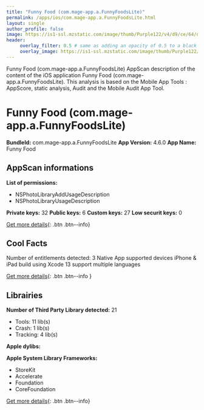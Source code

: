 ```yaml
---
title: "Funny Food (com.mage-app.a.FunnyFoodsLite)"
permalink: /apps/ios/com.mage-app.a.FunnyFoodsLite.html
layout: single
author_profile: false
image: https://is1-ssl.mzstatic.com/image/thumb/Purple122/v4/d9/ce/64/d9ce64aa-bd8b-f7b4-f17d-137b3beedb76/AppIcon-0-0-1x_U007emarketing-0-0-0-7-0-0-sRGB-0-0-0-GLES2_U002c0-512MB-85-220-0-0.png/512x512bb.jpg
header: 
     overlay_filter: 0.5 # same as adding an opacity of 0.5 to a black background
     overlay_image: https://is1-ssl.mzstatic.com/image/thumb/Purple122/v4/d9/ce/64/d9ce64aa-bd8b-f7b4-f17d-137b3beedb76/AppIcon-0-0-1x_U007emarketing-0-0-0-7-0-0-sRGB-0-0-0-GLES2_U002c0-512MB-85-220-0-0.png/512x512bb.jpg
---
```

Funny Food (com.mage-app.a.FunnyFoodsLite) AppScan description of the content of the iOS application Funny Food (com.mage-app.a.FunnyFoodsLite). This analysis is based on the Mobile App Tools : AppScore, static analysis, Audit and the Mobile Audit App Tool.

# Funny Food (com.mage-app.a.FunnyFoodsLite)

**BundleId:** com.mage-app.a.FunnyFoodsLite
**App Version:** 4.6.0
**App Name:** Funny Food


## AppScan informations 

**List of permissions:** 
- NSPhotoLibraryAddUsageDescription
- NSPhotoLibraryUsageDescription
  
  
**Private keys:** 32
**Public keys:** 6
**Custom keys:** 27
**Low securit keys:** 0
  
[Get more details](/pricing.html){: .btn .btn--info}

## Cool Facts

Number of entitlements detected: 3
Native App
supported devices iPhone & iPad
build using Xcode 13
support multiple languages
  
[Get more details](/pricing.html){: .btn .btn--info }

## Librairies 
**Number of Third Party Library detected:** 21
- Tools: 11 lib(s)
- Crash: 1 lib(s)
- Tracking: 4 lib(s)


**Apple dylibs:**


**Apple System Library Frameworks:**
- StoreKit
- Accelerate
- Foundation
- CoreFoundation


  
[Get more details](/pricing.html){: .btn .btn--info}


